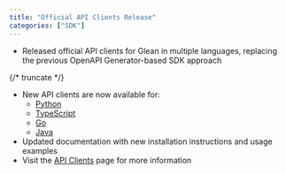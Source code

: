 ```yaml
---
title: "Official API Clients Release"
categories: ["SDK"]
---
```


- Released official API clients for Glean in multiple languages, replacing the
  previous OpenAPI Generator-based SDK approach

{/* truncate */}

- New API clients are now
  available for:
  - [Python](https://github.com/gleanwork/api-client-python)
  - [TypeScript](https://github.com/gleanwork/api-client-typescript)
  - [Go](https://github.com/gleanwork/api-client-go)
  - [Java](https://github.com/gleanwork/api-client-java)
- Updated documentation with new installation instructions and usage examples
- Visit the [API Clients](/api-clients) page for more information 